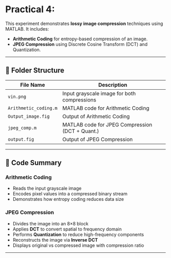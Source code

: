 # Practical 4:  

This experiment demonstrates **lossy image compression** techniques using MATLAB. It includes:

- **Arithmetic Coding** for entropy-based compression of an image.  
- **JPEG Compression** using Discrete Cosine Transform (DCT) and Quantization.  

---

## 📁 Folder Structure

| File Name                                           | Description                                        |
|-----------------------------------------------------|----------------------------------------------------|
| `vin.png`                                           | Input grayscale image for both compressions        |
| `Arithmetic_coding.m`                               | MATLAB code for Arithmetic Coding                  |
| `Output_image.fig`                                  | Output of Arithmetic Coding                        |
| `jpeg_comp.m`                                       | MATLAB code for JPEG Compression (DCT + Quant.)    |
| `output.fig`                                        | Output of JPEG Compression                         |

---

## 🧾 Code Summary  

### Arithmetic Coding
- Reads the input grayscale image  
- Encodes pixel values into a compressed binary stream  
- Demonstrates how entropy coding reduces data size  

### JPEG Compression
- Divides the image into an 8×8 block  
- Applies **DCT** to convert spatial to frequency domain  
- Performs **Quantization** to reduce high-frequency components  
- Reconstructs the image via **Inverse DCT**  
- Displays original vs compressed image with compression ratio  

---

